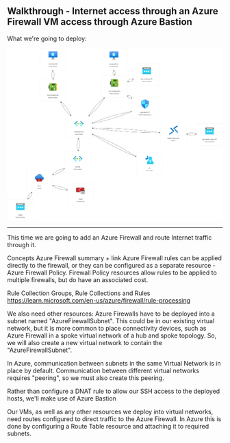 ## Walkthrough  - Internet access through an Azure Firewall VM access through Azure Bastion
What we're going to deploy:
<pre>
<img align="left" src="../images/deploy04.png"></br>
</pre>
---


This time we are going to add an Azure Firewall and route Internet traffic through it.

Concepts
Azure Firewall summary + link
Azure Firewall rules can be applied directly to the firewall, or they can be configured as a separate resource - Azure Firewall Policy.  Firewall Policy resources allow rules to be applied to multiple firewalls, but do have an associated cost.

Rule Collection Groups, Rule Collections and Rules
https://learn.microsoft.com/en-us/azure/firewall/rule-processing

We also need other resources:  Azure Firewalls have to be deployed into a subnet named "AzureFirewallSubnet".  This could be in our existing virtual network, but it is more common to place connectivity devices, such as Azure Firewall in a spoke virtual network of a hub and spoke topology.  So, we will also create a new virtual network to contain the "AzureFirewallSubnet".

In Azure, communication between subnets in the same Virtual Network is in place by default.  Communication between different virtual networks requires "peering", so we must also create this peering.

Rather than configure a DNAT rule to allow our SSH access to the deployed hosts, we'll make use of Azure Bastion

Our VMs, as well as any other resources we deploy into virtual networks, need routes configured to direct traffic to the Azure Firewall.  In Azure this is done by configuring a Route Table resource and attaching it to required subnets.

